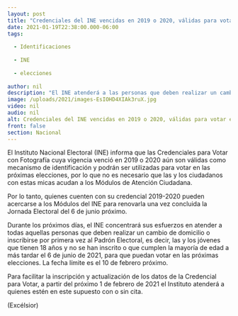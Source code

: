 ```yaml
---
layout: post
title: "Credenciales del INE vencidas en 2019 o 2020, válidas para votar en 2021"
date: 2021-01-19T22:38:00.000-06:00
tags:
  
  - Identificaciones
  
  - INE
  
  - elecciones
  
author: nil
description: "El INE atenderá a las personas que deben realizar un cambio de domicilio o inscribirse por primera vez al Padrón Electoral, para que puedan votar en las próximas elecciones"
image: /uploads/2021/images-EsIOHD4XIAk3ruX.jpg
video: nil
audio: nil
alt: Credenciales del INE vencidas en 2019 o 2020, válidas para votar en 2021
front: false
section: Nacional
---
```


El Instituto Nacional Electoral (INE) informa que las Credenciales para Votar con Fotografía cuya vigencia venció en 2019 o 2020 aún son válidas como mecanismo de identificación y podrán ser utilizadas para votar en las próximas elecciones, por lo que no es necesario que las y los ciudadanos con estas micas acudan a los Módulos de Atención Ciudadana.

Por lo tanto, quienes cuenten con su credencial 2019-2020 pueden acercarse a los Módulos del INE para renovarla una vez concluida la Jornada Electoral del 6 de junio próximo.

Durante los próximos días, el INE concentrará sus esfuerzos en atender a todas aquellas personas que deben realizar un cambio de domicilio o inscribirse por primera vez al Padrón Electoral, es decir, las y los jóvenes que tienen 18 años y no se han inscrito o que cumplen la mayoría de edad a más tardar el 6 de junio de 2021, para que puedan votar en las próximas elecciones. La fecha límite es el 10 de febrero próximo.

Para facilitar la inscripción y actualización de los datos de la Credencial para Votar, a partir del próximo 1 de febrero de 2021 el Instituto atenderá a quienes estén en este supuesto con o sin cita.

(Excélsior)